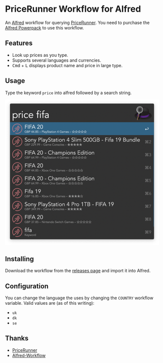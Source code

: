 # PriceRunner Workflow for Alfred

An [Alfred](https://www.alfredapp.com) workflow for querying
[PriceRunner](https://www.pricerunner.com). You need to purchase the [Alfred
Powerpack](https://www.alfredapp.com/powerpack/) to use this workflow.

## Features

* Look up prices as you type.
* Supports several languages and currencies.
* <kbd>Cmd</kbd> + <kbd>L</kbd> displays product name and price in large type.

## Usage

Type the keyword `price` into alfred followed by a search string.

![Screenshot](screenshot.png)

## Installing

Download the workflow from the [releases
page](https://github.com/sniarn/alfred-pricerunner-workflow/releases) and
import it into Alfred.

## Configuration

You can change the language the uses by changing the `COUNTRY` workflow
variable. Valid values are (as of this writing):

* `uk`
* `dk`
* `se`

## Thanks

* [PriceRunner](https://www.pricerunner.com)
* [Alfred-Workflow](http://www.deanishe.net/alfred-workflow/)
